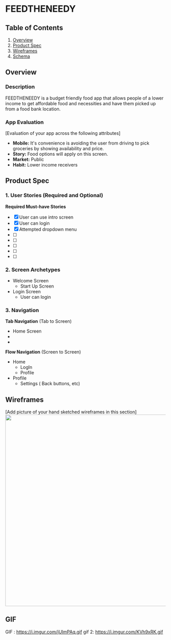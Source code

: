 # FEEDTHENEEDY

## Table of Contents
1. [Overview](#Overview)
1. [Product Spec](#Product-Spec)
1. [Wireframes](#Wireframes)
2. [Schema](#Schema)

## Overview
### Description
FEEDTHENEEDY is a budget friendly food app that allows people of a lower income to get affordable food and necessities and have them picked up from a food bank location. 


### App Evaluation
[Evaluation of your app across the following attributes]
- **Mobile:** It's convenience is avoiding the user from driving to pick groceries by showing availability and price. 
- **Story:**  Food options will apply on this screen. 
- **Market:** Public 
- **Habit:**  Lower income receivers


## Product Spec

### 1. User Stories (Required and Optional)

**Required Must-have Stories**

- [x] User can use intro screen
- [x] User can login
- [x] Attempted dropdown menu
- [ ] 
- [ ] 
- [ ] 
- [ ] 
- [ ] 



### 2. Screen Archetypes
[](https://)[](https://)[](https://)[](https://)
* Welcome Screen
   * Start Up Screen
* Login Screen
   * User can login

### 3. Navigation

**Tab Navigation** (Tab to Screen)

* Home Screen
* 
*

**Flow Navigation** (Screen to Screen)

* Home
   * LogIn
   * Profile
* Profile
   * Settings ( Back buttons, etc)

## Wireframes
[Add picture of your hand sketched wireframes in this section]
<img src="https://i.imgur.com/TlqnezX.jpg" width=600>

## GIF

GIF :  https://i.imgur.com/jUImPAq.gif
gif 2: https://i.imgur.com/KVh9xRK.gif
